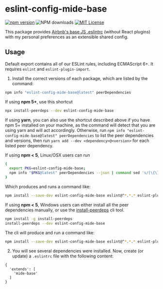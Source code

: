 # eslint-config-mide-base

[![npm version](https://badge.fury.io/js/eslint-config-mide-base.svg)](http://badge.fury.io/js/eslint-config-mide-base)
![NPM downloads](https://img.shields.io/npm/dm/eslint-config-mide-base)
[![MIT License](https://img.shields.io/badge/license-MIT-red.svg?style=flat)](https://github.com/MikhailTSE/eslint-config-mide/packages/eslint-config-mide-base/blob/main/LICENSE)

This package provides [Airbnb's base JS .eslintrc](https://github.com/airbnb/javascript/tree/master/packages/eslint-config-airbnb-base) (without React plugins) with my personal preferences as an extensible shared config.

## Usage

Default export contains all of our ESLint rules, including ECMAScript 6+. It requires `eslint` and `eslint-plugin-import`.

1. Install the correct versions of each package, which are listed by the command:

```sh
npm info "eslint-config-mide-base@latest" peerDependencies
```

If using **npm 5+**, use this shortcut

```sh
npx install-peerdeps --dev eslint-config-mide-base
```

If using **yarn**, you can also use the shortcut described above if you have npm 5+ installed on your machine, as the command will detect that you are using yarn and will act accordingly. Otherwise, run `npm info "eslint-config-mide-base@latest" peerDependencies` to list the peer dependencies and versions, then run `yarn add --dev <dependency>@<version>` for each listed peer dependency.

If using **npm < 5**, Linux/OSX users can run

```sh
(
  export PKG=eslint-config-mide-base;
  npm info "$PKG@latest" peerDependencies --json | command sed 's/[\{\},]//g ; s/: /@/g' | xargs npm install --save-dev "$PKG@latest"
)
```

Which produces and runs a command like:

```sh
npm install --save-dev eslint-config-mide-base eslint@^*.*.* eslint-plugin-import@^*.*.*
```

If using **npm < 5**, Windows users can either install all the peer dependencies manually, or use the [install-peerdeps](https://github.com/nathanhleung/install-peerdeps) cli tool.

```sh
npm install -g install-peerdeps
install-peerdeps --dev eslint-config-mide-base
```

The cli will produce and run a command like:

```sh
npm install --save-dev eslint-config-mide-base eslint@^*.*.* eslint-plugin-import@^*.*.*
```

2. You will see several dependencies were installed. Now, create (or update) a `.eslintrc` file with the following content:

```
{
  'extends': [
    'mide-base'
  ]
}
```